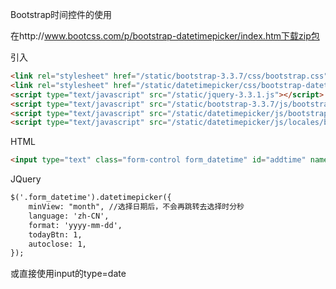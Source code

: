 Bootstrap时间控件的使用

在http://www.bootcss.com/p/bootstrap-datetimepicker/index.htm下载zip包

引入

```html
<link rel="stylesheet" href="/static/bootstrap-3.3.7/css/bootstrap.css">
<link rel="stylesheet" href="/static/datetimepicker/css/bootstrap-datetimepicker.css">
<script type="text/javascript" src="/static/jquery-3.3.1.js"></script>
<script type="text/javascript" src="/static/bootstrap-3.3.7/js/bootstrap.js"></script>
<script type="text/javascript" src="/static/datetimepicker/js/bootstrap-datetimepicker.js"></script>
<script type="text/javascript" src="/static/datetimepicker/js/locales/bootstrap-datetimepicker.fr.js"></script>
```

HTML

```html
<input type="text" class="form-control form_datetime" id="addtime" name="addtime" value="{{ now }}" placeholder="">
```

JQuery

```html
$('.form_datetime').datetimepicker({
    minView: "month", //选择日期后，不会再跳转去选择时分秒
    language: 'zh-CN',
    format: 'yyyy-mm-dd',
    todayBtn: 1,
    autoclose: 1,
});
```



或直接使用input的type=date